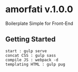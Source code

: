 
# amorfati v.1.0.0

Boilerplate Simple for Front-End

## Getting Started

```
start : gulp serve
concat CSS : gulp sass
compile JS : webpack -d
templating HTML : gulp pug
```
